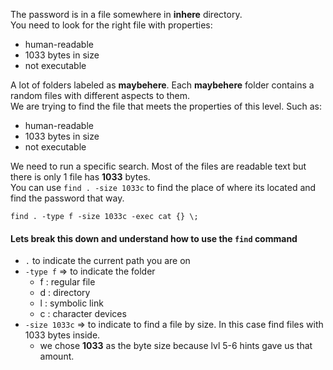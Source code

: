 The password is in a file somewhere in **inhere** directory.\
You need to look for the right file with properties:
- human-readable
- 1033 bytes in size
- not executable

A lot of folders labeled as **maybehere**.  Each **maybehere** folder contains a random files with different aspects to them.\
We are trying to find the file that meets the properties of this level.  Such as:
- human-readable
- 1033 bytes in size
- not executable

We need to run a specific search.  Most of the files are readable text but there is only  1 file has **1033** bytes.\
You can use `find . -size 1033c` to find the place of where its located and find the password that way.


`find . -type f -size 1033c -exec cat {} \;`

#### Lets break this down and understand how to use the `find` command 
- `.` to indicate the current path you are on
- `-type f` => to indicate the folder
    - f : regular file
    - d : directory
    - l : symbolic link
    - c : character devices
- `-size 1033c` => to indicate to find a file by size.  In this case find files with 1033 bytes inside.
    - we chose **1033** as the byte size because lvl 5-6 hints gave us that amount.
